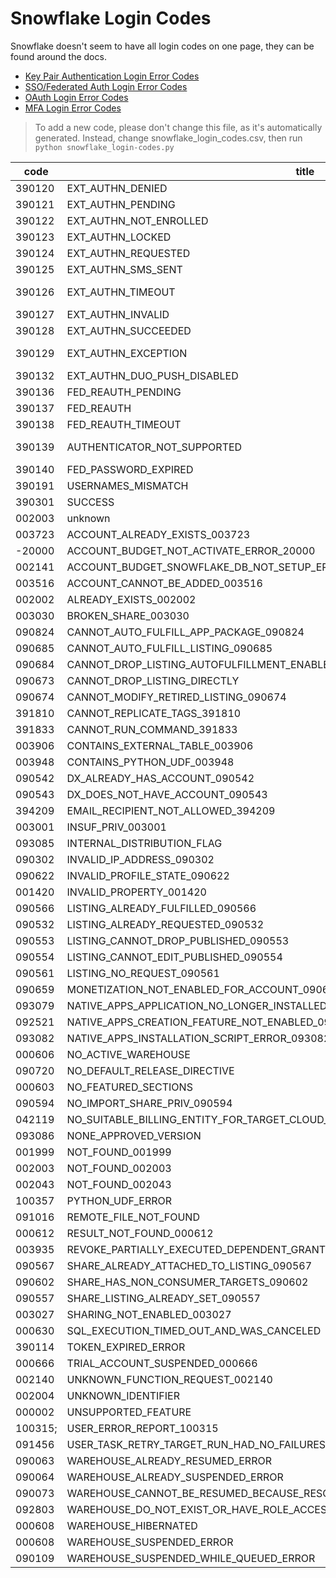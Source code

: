 # Snowflake Login Codes

Snowflake doesn't seem to have all login codes on one page, they can be found around the docs.

- [Key Pair Authentication Login Error Codes](https://docs.snowflake.com/en/user-guide/key-pair-auth-troubleshooting#list-of-errors)
- [SSO/Federated Auth Login Error Codes](https://docs.snowflake.com/en/user-guide/errors-saml#federated-authentication-error-codes)
- [OAuth Login Error Codes](https://docs.snowflake.com/en/user-guide/oauth-snowflake-overview#error-codes)
- [MFA Login Error Codes](https://docs.snowflake.com/en/user-guide/security-mfa#mfa-error-codes)

> To add a new code, please don't change this file, as it's automatically generated. Instead, change snowflake_login_codes.csv, then run `python snowflake_login-codes.py`

| code | title | description |
|--|--|--|
| 390120 | EXT_AUTHN_DENIED | Duo Security authentication is denied. |
| 390121 | EXT_AUTHN_PENDING | Duo Security authentication is pending. |
| 390122 | EXT_AUTHN_NOT_ENROLLED | User is not enrolled in Duo Security. Contact your local system administrator. |
| 390123 | EXT_AUTHN_LOCKED | User is locked from Duo Security. Contact your local system administrator. |
| 390124 | EXT_AUTHN_REQUESTED | Duo Security authentication is required. |
| 390125 | EXT_AUTHN_SMS_SENT | Duo Security temporary passcode is sent via SMS. Please authenticate using the passcode. |
| 390126 | EXT_AUTHN_TIMEOUT | Timed out waiting for your login request approval via Duo Mobile. If your mobile device has no data service |
| 390127 | EXT_AUTHN_INVALID | Incorrect passcode was specified. |
| 390128 | EXT_AUTHN_SUCCEEDED | Duo Security authentication is successful. |
| 390129 | EXT_AUTHN_EXCEPTION | Request could not be completed due to a communication problem with the external service provider. Try again later. |
| 390132 | EXT_AUTHN_DUO_PUSH_DISABLED | Duo Push is not enabled for your MFA. Provide a passcode as part of the connection string. |
| 390136 | FED_REAUTH_PENDING | Authentication response is pending from IDP. |
| 390137 | FED_REAUTH | Federated authentication request URL is generated. |
| 390138 | FED_REAUTH_TIMEOUT | Timeout waiting for authentication response from IDP. |
| 390139 | AUTHENTICATOR_NOT_SUPPORTED | The specified authenticator is not accepted by your Snowflake account configuration. Please contact your local system administrator to get the correct URL to use. |
| 390140 | FED_PASSWORD_EXPIRED | Identity Provider (IdP) password has expired. Contact your IdP team. |
| 390191 | USERNAMES_MISMATCH | The user you were trying to authenticate as differs from the user currently logged in at the IDP. |
| 390301 | SUCCESS | Succesful login |
| 002003 | unknown | unknown |
| 003723 | ACCOUNT_ALREADY_EXISTS_003723 | ACCOUNT_ALREADY_EXISTS_003723 |
| -20000 | ACCOUNT_BUDGET_NOT_ACTIVATE_ERROR_20000 | ACCOUNT_BUDGET_NOT_ACTIVATE_ERROR_20000 |
| 002141 | ACCOUNT_BUDGET_SNOWFLAKE_DB_NOT_SETUP_ERROR_002141 | ACCOUNT_BUDGET_SNOWFLAKE_DB_NOT_SETUP_ERROR_002141 |
| 003516 | ACCOUNT_CANNOT_BE_ADDED_003516 | ACCOUNT_CANNOT_BE_ADDED_003516 |
| 002002 | ALREADY_EXISTS_002002 | ALREADY_EXISTS_002002 |
| 003030 | BROKEN_SHARE_003030 | BROKEN_SHARE_003030 |
| 090824 | CANNOT_AUTO_FULFILL_APP_PACKAGE_090824 | CANNOT_AUTO_FULFILL_APP_PACKAGE_090824 |
| 090685 | CANNOT_AUTO_FULFILL_LISTING_090685 | CANNOT_AUTO_FULFILL_LISTING_090685 |
| 090684 | CANNOT_DROP_LISTING_AUTOFULFILLMENT_ENABLED_090684 | CANNOT_DROP_LISTING_AUTOFULFILLMENT_ENABLED_090684 |
| 090673 | CANNOT_DROP_LISTING_DIRECTLY | CANNOT_DROP_LISTING_DIRECTLY |
| 090674 | CANNOT_MODIFY_RETIRED_LISTING_090674 | CANNOT_MODIFY_RETIRED_LISTING_090674 |
| 391810 | CANNOT_REPLICATE_TAGS_391810 | CANNOT_REPLICATE_TAGS_391810 |
| 391833 | CANNOT_RUN_COMMAND_391833 | CANNOT_RUN_COMMAND_391833 |
| 003906 | CONTAINS_EXTERNAL_TABLE_003906 | CONTAINS_EXTERNAL_TABLE_003906 |
| 003948 | CONTAINS_PYTHON_UDF_003948 | CONTAINS_PYTHON_UDF_003948 |
| 090542 | DX_ALREADY_HAS_ACCOUNT_090542 | DX_ALREADY_HAS_ACCOUNT_090542 |
| 090543 | DX_DOES_NOT_HAVE_ACCOUNT_090543 | DX_DOES_NOT_HAVE_ACCOUNT_090543 |
| 394209 | EMAIL_RECIPIENT_NOT_ALLOWED_394209 | EMAIL_RECIPIENT_NOT_ALLOWED_394209 |
| 003001 | INSUF_PRIV_003001 | INSUF_PRIV_003001 |
| 093085 | INTERNAL_DISTRIBUTION_FLAG | INTERNAL_DISTRIBUTION_FLAG |
| 090302 | INVALID_IP_ADDRESS_090302 | INVALID_IP_ADDRESS_090302 |
| 090622 | INVALID_PROFILE_STATE_090622 | INVALID_PROFILE_STATE_090622 |
| 001420 | INVALID_PROPERTY_001420 | INVALID_PROPERTY_001420 |
| 090566 | LISTING_ALREADY_FULFILLED_090566 | LISTING_ALREADY_FULFILLED_090566 |
| 090532 | LISTING_ALREADY_REQUESTED_090532 | LISTING_ALREADY_REQUESTED_090532 |
| 090553 | LISTING_CANNOT_DROP_PUBLISHED_090553 | LISTING_CANNOT_DROP_PUBLISHED_090553 |
| 090554 | LISTING_CANNOT_EDIT_PUBLISHED_090554 | LISTING_CANNOT_EDIT_PUBLISHED_090554 |
| 090561 | LISTING_NO_REQUEST_090561 | LISTING_NO_REQUEST_090561 |
| 090659 | MONETIZATION_NOT_ENABLED_FOR_ACCOUNT_090659 | MONETIZATION_NOT_ENABLED_FOR_ACCOUNT_090659 |
| 093079 | NATIVE_APPS_APPLICATION_NO_LONGER_INSTALLED | NATIVE_APPS_APPLICATION_NO_LONGER_INSTALLED |
| 092521 | NATIVE_APPS_CREATION_FEATURE_NOT_ENABLED_092521 | NATIVE_APPS_CREATION_FEATURE_NOT_ENABLED_092521 |
| 093082 | NATIVE_APPS_INSTALLATION_SCRIPT_ERROR_093082 | NATIVE_APPS_INSTALLATION_SCRIPT_ERROR_093082 |
| 000606 | NO_ACTIVE_WAREHOUSE | NO_ACTIVE_WAREHOUSE |
| 090720 | NO_DEFAULT_RELEASE_DIRECTIVE | NO_DEFAULT_RELEASE_DIRECTIVE |
| 000603 | NO_FEATURED_SECTIONS | NO_FEATURED_SECTIONS |
| 090594 | NO_IMPORT_SHARE_PRIV_090594 | NO_IMPORT_SHARE_PRIV_090594 |
| 042119 | NO_SUITABLE_BILLING_ENTITY_FOR_TARGET_CLOUD_042119 | NO_SUITABLE_BILLING_ENTITY_FOR_TARGET_CLOUD_042119 |
| 093086 | NONE_APPROVED_VERSION | NONE_APPROVED_VERSION |
| 001999 | NOT_FOUND_001999 | NOT_FOUND_001999 |
| 002003 | NOT_FOUND_002003 | NOT_FOUND_002003 |
| 002043 | NOT_FOUND_002043 | NOT_FOUND_002043 |
| 100357 | PYTHON_UDF_ERROR | PYTHON_UDF_ERROR |
| 091016 | REMOTE_FILE_NOT_FOUND | REMOTE_FILE_NOT_FOUND |
| 000612 | RESULT_NOT_FOUND_000612 | RESULT_NOT_FOUND_000612 |
| 003935 | REVOKE_PARTIALLY_EXECUTED_DEPENDENT_GRANTS_NO_CASCADE_SPECIFIED | REVOKE_PARTIALLY_EXECUTED_DEPENDENT_GRANTS_NO_CASCADE_SPECIFIED |
| 090567 | SHARE_ALREADY_ATTACHED_TO_LISTING_090567 | SHARE_ALREADY_ATTACHED_TO_LISTING_090567 |
| 090602 | SHARE_HAS_NON_CONSUMER_TARGETS_090602 | SHARE_HAS_NON_CONSUMER_TARGETS_090602 |
| 090557 | SHARE_LISTING_ALREADY_SET_090557 | SHARE_LISTING_ALREADY_SET_090557 |
| 003027 | SHARING_NOT_ENABLED_003027 | SHARING_NOT_ENABLED_003027 |
| 000630 | SQL_EXECUTION_TIMED_OUT_AND_WAS_CANCELED | SQL_EXECUTION_TIMED_OUT_AND_WAS_CANCELED |
| 390114 | TOKEN_EXPIRED_ERROR | TOKEN_EXPIRED_ERROR |
| 000666 | TRIAL_ACCOUNT_SUSPENDED_000666 | TRIAL_ACCOUNT_SUSPENDED_000666 |
| 002140 | UNKNOWN_FUNCTION_REQUEST_002140 | UNKNOWN_FUNCTION_REQUEST_002140 |
| 002004 | UNKNOWN_IDENTIFIER | UNKNOWN_IDENTIFIER |
| 000002 | UNSUPPORTED_FEATURE | UNSUPPORTED_FEATURE |
| 100315; | USER_ERROR_REPORT_100315 | USER_ERROR_REPORT_100315 |
| 091456 | USER_TASK_RETRY_TARGET_RUN_HAD_NO_FAILURES | USER_TASK_RETRY_TARGET_RUN_HAD_NO_FAILURES |
| 090063 | WAREHOUSE_ALREADY_RESUMED_ERROR | WAREHOUSE_ALREADY_RESUMED_ERROR |
| 090064 | WAREHOUSE_ALREADY_SUSPENDED_ERROR | WAREHOUSE_ALREADY_SUSPENDED_ERROR |
| 090073 | WAREHOUSE_CANNOT_BE_RESUMED_BECAUSE_RESOURCE_MONITOR_EXCEEDED_QUOTA_ERROR | WAREHOUSE_CANNOT_BE_RESUMED_BECAUSE_RESOURCE_MONITOR_EXCEEDED_QUOTA_ERROR |
| 092803 | WAREHOUSE_DO_NOT_EXIST_OR_HAVE_ROLE_ACCESS_ERROR | WAREHOUSE_DO_NOT_EXIST_OR_HAVE_ROLE_ACCESS_ERROR |
| 000608 | WAREHOUSE_HIBERNATED | WAREHOUSE_HIBERNATED |
| 000608 | WAREHOUSE_SUSPENDED_ERROR | WAREHOUSE_SUSPENDED_ERROR |
| 090109 | WAREHOUSE_SUSPENDED_WHILE_QUEUED_ERROR | WAREHOUSE_SUSPENDED_WHILE_QUEUED_ERROR |
